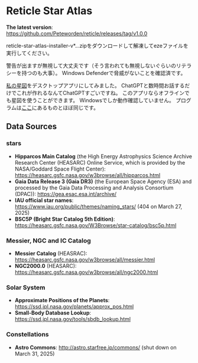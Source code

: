 # Reticle Star Atlas
**The latest version**: https://github.com/Peteworden/reticle/releases/tag/v1.0.0

reticle-star-atlas-installer-v*.*.*.zipをダウンロードして解凍してezeファイルを実行してください。

警告が出ますが無視して大丈夫です（そう言われても無視しないぐらいのリテラシーを持つのも大事）。
Windows Defenderで脅威がないことを確認済です。

[私の星図](https://peteworden.github.io/Soleil/chart.html)をデスクトップアプリにしてみました。
ChatGPTと数時間お話するだけでこれが作れるなんてChatGPTすごいですね。
このアプリならオフラインでも星図を使うことができます。
Windowsでしか動作確認していません。
プログラムは[ここ](https://github.com/Peteworden/Soleil)にあるものとほぼ同じです。

## Data Sources
### stars
- **Hipparcos Main Catalog** (the High Energy Astrophysics Science Archive Research Center (HEASARC) Online Service, which is provided by the NASA/Goddard Space Flight Center): https://heasarc.gsfc.nasa.gov/w3browse/all/hipparcos.html
- **Gaia Data Release 3 (Gaia DR3)** (the European Space Agency (ESA) and processed by the Gaia Data Processing and Analysis Consortium (DPAC)): https://gea.esac.esa.int/archive/
- **IAU official star names**: https://www.iau.org/public/themes/naming_stars/ (404 on March 27, 2025)
- **BSC5P (Bright Star Catalog 5th Edition)**: https://heasarc.gsfc.nasa.gov/W3Browse/star-catalog/bsc5p.html
### Messier, NGC and IC Catalog
- **Messier Catalog** (HEASRAC): https://heasarc.gsfc.nasa.gov/w3browse/all/messier.html
- **NGC2000.0** (HEASARC): https://heasarc.gsfc.nasa.gov/w3browse/all/ngc2000.html
### Solar System
- **Approximate Positions of the Planets**: https://ssd.jpl.nasa.gov/planets/approx_pos.html
- **Small-Body Database Lookup**: https://ssd.jpl.nasa.gov/tools/sbdb_lookup.html
### Constellations
- **Astro Commons**: http://astro.starfree.jp/commons/ (shut down on March 31, 2025)
